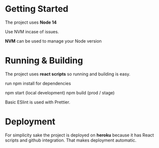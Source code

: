 # Getting Started

The project uses **Node 14**

Use NVM incase of issues.

**NVM** can be used to manage your Node version

# Running & Building

The project uses **react scripts** so running and building is easy.

run npm install for dependencies

npm start (local development)
npm build (prod / stage)

Basic ESlint is used with Prettier.

# Deployment

For simplicity sake the project is deployed on **heroku**
because it has React scripts and github integration.
That makes deployment automatic.
